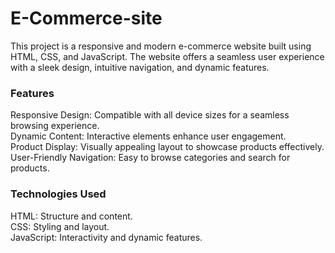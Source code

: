 # E-Commerce-site
This project is a responsive and modern e-commerce website built using HTML, CSS, and JavaScript. The website offers a seamless user experience with a sleek design, intuitive navigation, and dynamic features.</hr>

<h3>Features</h3>
Responsive Design: Compatible with all device sizes for a seamless browsing experience.</br>
Dynamic Content: Interactive elements enhance user engagement.</br>
Product Display: Visually appealing layout to showcase products effectively.</br>
User-Friendly Navigation: Easy to browse categories and search for products.</br>

<h3>Technologies Used</h3>
HTML: Structure and content.</br>
CSS: Styling and layout.</br>
JavaScript: Interactivity and dynamic features.
